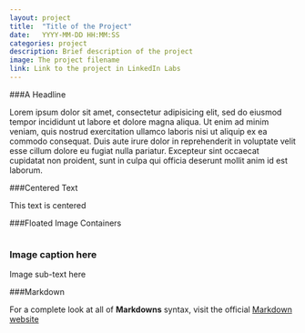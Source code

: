 ```yaml
---
layout: project
title:  "Title of the Project"
date:   YYYY-MM-DD HH:MM:SS
categories: project
description: Brief description of the project
image: The project filename
link: Link to the project in LinkedIn Labs
---
```


###A Headline

Lorem ipsum dolor sit amet, consectetur adipisicing elit, sed do eiusmod tempor incididunt ut labore et dolore magna aliqua. Ut enim ad minim veniam, quis nostrud exercitation ullamco laboris nisi ut aliquip ex ea commodo consequat. Duis aute irure dolor in reprehenderit in voluptate velit esse cillum dolore eu fugiat nulla pariatur. Excepteur sint occaecat cupidatat non proident, sunt in culpa qui officia deserunt mollit anim id est laborum.

###Centered Text

<p class="centered">This text is centered</p>

###Floated Image Containers

<div class="row">
	<div class="col-12">
		<div>
			<img class="post-image" src="path/to/image" alt=""/>
		</div>
		<div>
			<h3>Image caption here</h3>
			<p>Image sub-text here</p>
		</div>
	</div>
	<!-- Copy and paste to add images as desired changing col-# to 12 - # of images you want on each line -->
</div>

###Markdown

For a complete look at all of **Markdowns** syntax, visit the official [Markdown website](http://daringfireball.net/projects/markdown/syntax)